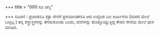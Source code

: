 +++
title = "000 ಸೂ ಚಣ್ಡ"

+++
ಸೂಚನೆ : ಪ್ರಚಂಡನೂ ಶತ್ರು ಸೇನೆಗೆ ಪ್ರಳಯಾಂತಕನೂ ಆದ ಉದ್ದಂಡ ಬಲ ಅರ್ಜುನನು (ಮರದ ಮೇಲೆ ಬಚ್ಚಿಟ್ಟ ) ತನ್ನ ಶಸ್ತ್ರಾಸ್ತ್ರಗಳನ್ನು ತೆಗೆದುಕೊಂಡು ಬಂದು, ದನಗಳನ್ನು ಹೊತ್ತೊಯ್ಯುತ್ತಿದ್ದ ಕೌರವ ಸೇನೆಯ ಮೇಲೆ ಧಾಳಿ ಮಾಡಿದ.